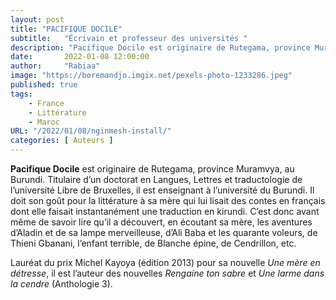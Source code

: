 ```yaml
---
layout: post 
title: "PACIFIQUE DOCILE"
subtitle:   "Écrivain et professeur des universités "
description: "Pacifique Docile est originaire de Rutegama, province Muramvya, au Burundi. Titulaire d’un doctorat en Langues, Lettres et traductologie de l’université Libre de Bruxelles, il est enseignant à l’université du Burundi. Il doit son goût pour la littérature à sa mère qui lui lisait des contes en français dont elle faisait instantanément une traduction en kirundi. "
date:       2022-01-08 12:00:00
author:     "Rabiaa"
image: "https://boremandjo.imgix.net/pexels-photo-1233286.jpeg"
published: true
tags:
    - France 
    - Littérature
    - Maroc
URL: "/2022/01/08/nginmesh-install/"
categories: [ Auteurs ]
---
```


**Pacifique Docile** est originaire de Rutegama, province Muramvya, au Burundi. Titulaire d’un doctorat en Langues, Lettres et traductologie de l’université Libre de Bruxelles, il est enseignant à l’université du Burundi. Il doit son goût pour la littérature à sa mère qui lui lisait des contes en français dont elle faisait instantanément une traduction en kirundi. C’est donc avant même de savoir lire qu’il a découvert, en écoutant sa mère, les aventures d’Aladin et de sa lampe merveilleuse, d’Ali Baba et les quarante voleurs, de Thieni Gbanani, l’enfant terrible, de Blanche épine, de Cendrillon, etc. 

Lauréat du prix Michel Kayoya (édition 2013) pour sa nouvelle *Une mère en détresse*, il est l’auteur des nouvelles *Rengaine ton sabre* et *Une larme dans la cendre* (Anthologie 3). 

